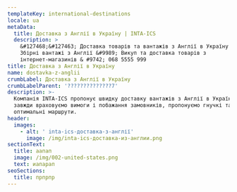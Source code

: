 ```yaml
---
templateKey: international-destinations
locale: ua
metaData:
  title: Доставка з Англії в Україну | INTA-ICS
  description: >
    &#127468;&#127463; Доставка товарів та вантажів з Англії в Україну &#9989;
    Збірні вантажі з Англії &#9989; Викуп та доставка товарів з
    інтернет-магазинів & #9742; 068 5555 999
title: Доставка з Англії в Україну
name: dostavka-z-anglii
crumbLabel: Доставка з Англії в Україну
crumbLabelParent: '??????????????7'
description: >-
  Компанія INTA-ICS пропонує швидку доставку вантажів з Англії в Україну. Ми
  завжди враховуємо вимоги і побажання замовників, пропонуємо гнучкі тарифи і
  оптимальні маршрути.
header:
  images:
    - alt: ' inta-ics-доставка-з-англії'
      image: /img/inta-ics-доставка-из-англии.png
sectionText:
  title: аапап
  image: /img/002-united-states.png
  text: иапарап
seoSections:
  title: прпрпр
---
```

